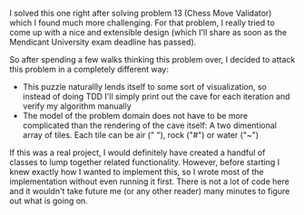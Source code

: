 I solved this one right after solving problem 13 (Chess Move Validator) which I found much more challenging. For that problem, I really tried to come up with a nice and extensible design (which I'll share as soon as the Mendicant University exam deadline has passed). 

So after spending a few walks thinking this problem over, I decided to attack this problem in a completely different way: 

* This puzzle naturallly lends itself to some sort of visualization, so instead of doing TDD I'll simply print out the cave for each iteration and verify my algorithm manually
* The model of the problem domain does not have to be more complicated than the rendering of the cave itself: A two dimentional array of tiles. Each tile can be air (" "), rock ("#") or water ("~")

If this was a real project, I would definitely have created a handful of classes to lump together related functionality. However, before starting I knew exactly how I wanted to implement this, so I wrote most of the implementation without even running it first. There is not a lot of code here and it wouldn't take future me (or any other reader) many minutes to figure out what is going on. 
